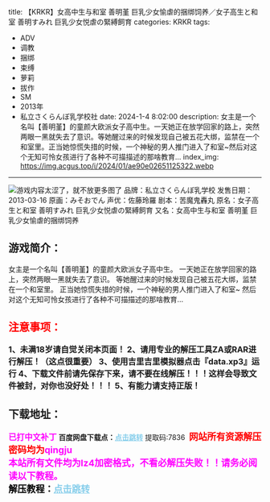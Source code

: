 title: 【KRKR】女高中生与和室 善明堇 巨乳少女愉虐的捆绑饲养／女子高生と和室 善明すみれ 巨乳少女悦虐の緊縛飼育
categories: KRKR
tags:
- ADV
- 调教
- 捆绑
- 束缚
- 萝莉
- 拔作
- SM
- 2013年
- 私立さくらんぼ乳学校社
date: 2024-1-4 8:02:00
description: 女主是一个名叫【善明堇】的童颜大欧派女子高中生。一天她正在放学回家的路上，突然两眼一黑就失去了意识。等她醒过来的时候发现自己被五花大绑，监禁在一个和室里。正当她惊慌失措的时候，一个神秘的男人推门进入了和室~然后对这个无知可怜女孩进行了各种不可描描述的那啥教育…
index_img: https://img.acgus.top/i/2024/01/ae90e02651125322.webp
---
![游戏内容太涩了，就不放更多图了](https://img.acgus.top/i/2024/01/ae90e02651125322.webp)
品牌：私立さくらんぼ乳学校
发售日期：2013-03-16
原画：みそおでん
声优：佐藤玲羅
剧本：苦魔鬼轟丸
原名：女子高生と和室 善明すみれ 巨乳少女悦虐の緊縛飼育
又名：女高中生与和室 善明堇 巨乳少女愉虐的捆绑饲养

## 游戏简介：
女主是一个名叫【善明堇】的童颜大欧派女子高中生。
一天她正在放学回家的路上，突然两眼一黑就失去了意识。
等她醒过来的时候发现自己被五花大绑，监禁在一个和室里。
正当她惊慌失措的时候，一个神秘的男人推门进入了和室~
然后对这个无知可怜女孩进行了各种不可描描述的那啥教育…
<br>






## <font color=#FF0000 >注意事项：</font>
<font size=3><b>1、未满18岁请自觉关闭本页面！
2、请用专业的解压工具ZA或RAR进行解压！（这点很重要）
3、使用吉里吉里模拟器点击『data.xp3』运行
4、下载文件前请先保存下来，请不要在线解压！！！这样会导致文件被封，对你也没好处！！！
5、有能力请支持正版！</b></font>

## 下载地址：
<font color=#FF00FF size=3><b>已打中文补丁</b></font>
<b>百度网盘下载点：</b><a href="https://pan.baidu.com/s/18x9KWfWGUufvi01NXkbeUA?pwd=7836" style="color: #87CEEB;"><b>点击跳转</b></a> 提取码:7836
<a style="padding: 0" href="https://post.qingju.org/AD/"><img style="max-width:100%" src="https://img.acgus.top/i/2024/07/478f689b8021d8d499ab43d21acf137a.gif" alt=""></a>
<b><font color=#FF0000 size=4>网站所有资源解压密码均为</b></font><b><font color=#FF00FF size=4>qingju</font><font color=#FF0000 ></font></b><br><b><font color=#FF00FF size=4>本站所有文件均为lz4加密格式，不看必解压失败！！请务必阅读以下教程。</b></font><br><b><font color=#000 size=4>解压教程：</b><a href="https://post.qingju.org/tutorial/000/" style="color: #87CEEB;"><b>点击跳转</b></a>